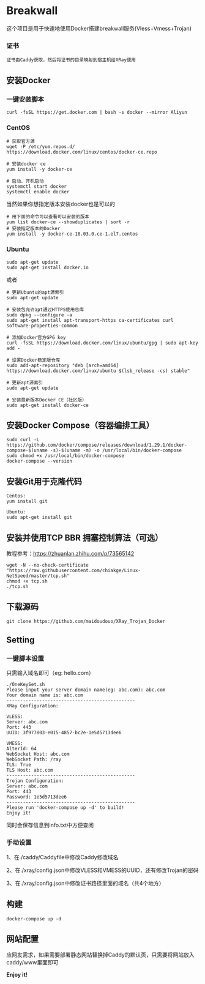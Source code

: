 # Breakwall

这个项目是用于快速地使用Docker搭建breakwall服务(Vless+Vmess+Trojan)

### 证书

```
证书由Caddy获取，然后将证书的目录映射到宿主机给XRay使用
```

## 安装Docker

### 一键安装脚本

```
curl -fsSL https://get.docker.com | bash -s docker --mirror Aliyun
```

### CentOS

```
# 获取官方源
wget -P /etc/yum.repos.d/ https://download.docker.com/linux/centos/docker-ce.repo

# 安装docker ce
yum install -y docker-ce

# 启动、开机启动
systemctl start docker
systemctl enable docker
```

当然如果你想指定版本安装docker也是可以的

```
# 用下面的命令可以查看可以安装的版本
yum list docker-ce --showduplicates | sort -r
# 安装指定版本的Docker
yum install -y docker-ce-18.03.0.ce-1.el7.centos
```

### Ubuntu

```
sudo apt-get update
sudo apt-get install docker.io
```

或者

```
# 更新Ubuntu的apt源索引
sudo apt-get update

# 安装包允许apt通过HTTPS使用仓库
sudo dpkg --configure -a
sudo apt-get install apt-transport-https ca-certificates curl software-properties-common

# 添加Docker官方GPG key
curl -fsSL https://download.docker.com/linux/ubuntu/gpg | sudo apt-key add -

# 设置Docker稳定版仓库
sudo add-apt-repository "deb [arch=amd64] https://download.docker.com/linux/ubuntu $(lsb_release -cs) stable"

# 更新apt源索引
sudo apt-get update

# 安装最新版本Docker CE（社区版）
sudo apt-get install docker-ce
```


## 安装Docker Compose（容器编排工具）
```
sudo curl -L https://github.com/docker/compose/releases/download/1.29.1/docker-compose-$(uname -s)-$(uname -m) -o /usr/local/bin/docker-compose
sudo chmod +x /usr/local/bin/docker-compose
docker-compose --version
```

## 安装Git用于克隆代码

```
Centos:
yum install git

Ubuntu:
sudo apt-get install git
```

## 安装并使用TCP BBR 拥塞控制算法（可选）

教程参考：https://zhuanlan.zhihu.com/p/73565142

```
wget -N --no-check-certificate "https://raw.githubusercontent.com/chiakge/Linux-NetSpeed/master/tcp.sh" 
chmod +x tcp.sh 
./tcp.sh
```

## 下载源码

```
git clone https://github.com/maidoudouo/XRay_Trojan_Docker
```

## Setting

### 一键脚本设置

只需输入域名即可（eg: hello.com）

```
./OneKeySet.sh
Please input your server domain name(eg: abc.com): abc.com
Your domain name is: abc.com
-----------------------------------------------
XRay Configuration:

VLESS:
Server: abc.com
Port: 443
UUID: 3f977803-e015-4857-bc2e-1e5d5713dee6

VMESS:
AlterId: 64
WebSocket Host: abc.com
WebSocket Path: /ray
TLS: True
TLS Host: abc.com
-----------------------------------------------
Trojan Configuration:
Server: abc.com
Port: 443
Password: 1e5d5713dee6
-----------------------------------------------
Please run 'docker-compose up -d' to build!
Enjoy it!
```
同时会保存信息到info.txt中方便查阅

### 手动设置

1、在./caddy/Caddyfile中修改Caddy修改域名

2、在./xray/config.json中修改VLESS和VMESS的UUID，还有修改Trojan的密码

3、在./xray/config.json中修改证书路径里面的域名（共4个地方）

## 构建
```
docker-compose up -d
```



## 网站配置

应网友需求，如果需要部署静态网站替换掉Caddy的默认页，只需要将网站放入caddy/www里面即可



**Enjoy it!**
